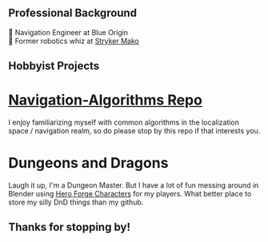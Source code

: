 <!-- The Professional Stuff -->

## Professional Background ##

🚀 Navigation Engineer at Blue Origin<br/>
🦾 Former robotics whiz at [Stryker Mako](https://www.stryker.com/us/en/portfolios/orthopaedics/joint-replacement/mako-robotic-arm-assisted-surgery.html)<br/>

<!-- The Semi Professional Stuff -->

## Hobbyist Projects ##

# [Navigation-Algorithms Repo](https://github.com/tcmilleriii/Navigation-Algorithms) #
I enjoy familiarizing myself with common algorithms in the localization space / navigation realm, so do please stop by this repo if that interests you.<br/>

# Dungeons and Dragons #
Laugh it up, I'm a Dungeon Master. But I have a lot of fun messing around in Blender using [Hero Forge Characters](https://www.heroforge.com/) for my players. What better place to store my silly DnD things than my github. 

<!-- The Bits About Me -->

## Thanks for stopping by!
